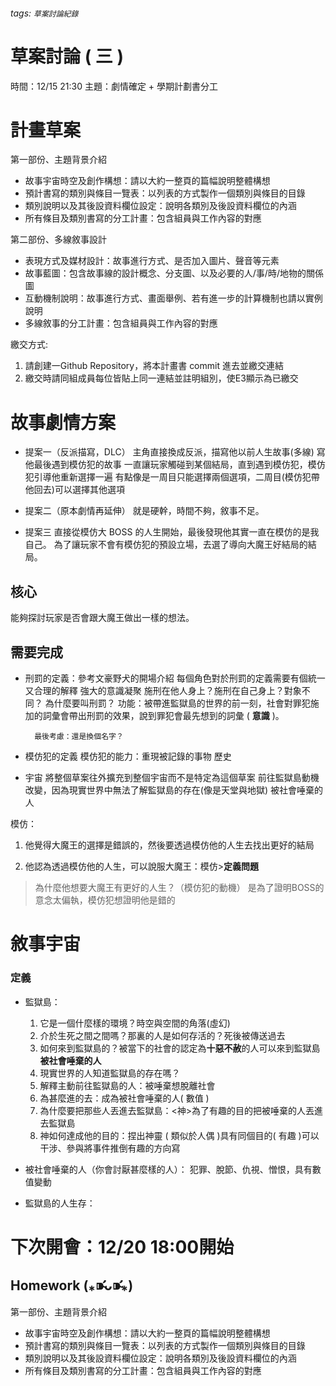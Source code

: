 ###### tags: `草案討論紀錄`
# 草案討論 ( 三 )

時間：12/15 21:30
主題：劇情確定 + 學期計劃書分工

# 計畫草案
第一部份、主題背景介紹
+ 故事宇宙時空及創作構想：請以大約一整頁的篇幅說明整體構想
+ 預計書寫的類別與條目一覽表：以列表的方式製作一個類別與條目的目錄
+ 類別說明以及其後設資料欄位設定：說明各類別及後設資料欄位的內涵
+ 所有條目及類別書寫的分工計畫：包含組員與工作內容的對應

第二部份、多線敘事設計
+ 表現方式及媒材設計：故事進行方式、是否加入圖片、聲音等元素
+ 故事藍圖：包含故事線的設計概念、分支圖、以及必要的人/事/時/地物的關係圖
+ 互動機制說明：故事進行方式、畫面舉例、若有進一步的計算機制也請以實例說明
+ 多線敘事的分工計畫：包含組員與工作內容的對應

繳交方式:
1. 請創建一Github Repository，將本計畫書 commit 進去並繳交連結
2. 繳交時請同組成員每位皆貼上同一連結並註明組別，使E3顯示為已繳交

# 故事劇情方案
+ 提案一（反派描寫，DLC）
	主角直接換成反派，描寫他以前人生故事(多線)
	寫他最後遇到模仿犯的故事
    一直讓玩家觸碰到某個結局，直到遇到模仿犯，模仿犯引導他重新選擇一遍
	有點像是一周目只能選擇兩個選項，二周目(模仿犯帶他回去)可以選擇其他選項
	
+ 提案二（原本劇情再延伸）
	就是硬幹，時間不夠，敘事不足。

+ 提案三
	直接從模仿大 BOSS 的人生開始，最後發現他其實一直在模仿的是我自己。
	為了讓玩家不會有模仿犯的預設立場，去選了導向大魔王好結局的結局。

## 核心
能夠探討玩家是否會跟大魔王做出一樣的想法。

## 需要完成
+ 刑罰的定義：參考文豪野犬的開場介紹
	每個角色對於刑罰的定義需要有個統一又合理的解釋
	強大的意識凝聚
	施刑在他人身上？施刑在自己身上？對象不同？
	為什麼要叫刑罰？
    功能：被帶進監獄島的世界的前一刻，社會對罪犯施加的詞彙會帶出刑罰的效果，說到罪犯會最先想到的詞彙 ( **意識** )。
	
		最後考慮：還是換個名字？ 
		
+ 模仿犯的定義
	模仿犯的能力：重現被記錄的事物
	歷史
+ 宇宙
	將整個草案往外擴充到整個宇宙而不是特定為這個草案
	前往監獄島動機改變，因為現實世界中無法了解監獄島的存在(像是天堂與地獄)
	被社會唾棄的人

模仿：
1. 他覺得大魔王的選擇是錯誤的，然後要透過模仿他的人生去找出更好的結局

2. 他認為透過模仿他的人生，可以說服大魔王：模仿>**定義問題**

> 為什麼他想要大魔王有更好的人生？（模仿犯的動機）
> 是為了證明BOSS的意念太偏執，模仿犯想證明他是錯的

# 敘事宇宙
### 定義
+ 監獄島：
    1. 它是一個什麼樣的環境？時空與空間的角落(虛幻)
    2. 介於生死之間之間嗎？那裏的人是如何存活的？死後被傳送過去
    3. 如何來到監獄島的？被當下的社會的認定為**十惡不赦**的人可以來到監獄島 **被社會唾棄的人**
    4. 現實世界的人知道監獄島的存在嗎？
	5. 解釋主動前往監獄島的人：被唾棄想脫離社會
	6. 為甚麼進的去：成為被社會唾棄的人( 數值 )
	7. 為什麼要把那些人丟進去監獄島：<神>為了有趣的目的把被唾棄的人丟進去監獄島
	8. 神如何達成他的目的：捏出神靈 ( 類似於人偶 )具有同個目的( 有趣 )可以干涉、參與將事件推倒有趣的方向寫

+ 被社會唾棄的人（你會討厭甚麼樣的人）：
	犯罪、脫節、仇視、憎恨，具有數值變動

+ 監獄島的人生存：
	
	
	
# 下次開會：12/20 18:00開始
## Homework (⁎⁍̴̛ᴗ⁍̴̛⁎)
第一部份、主題背景介紹
+ 故事宇宙時空及創作構想：請以大約一整頁的篇幅說明整體構想
+ 預計書寫的類別與條目一覽表：以列表的方式製作一個類別與條目的目錄
+ 類別說明以及其後設資料欄位設定：說明各類別及後設資料欄位的內涵
+ 所有條目及類別書寫的分工計畫：包含組員與工作內容的對應

